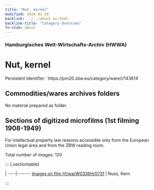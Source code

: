 ```yaml
---
title: "Nut, kernel"
modified: 2024-01-19
backlink: ../../about.en.html
backlink-title: "Category Overview"
fn-stub: about
---
```


### Hamburgisches Welt-Wirtschafts-Archiv (HWWA)

# Nut, kernel

<div class="hint">Persistent Identifier: `https://pm20.zbw.eu/category/ware/i/143614`</div>







## Commodities/wares archives folders





No material prepared as folder.



<a id="filmsections" />

## Sections of digitized microfilms (1st filming 1908-1949)

<p>For intellectual property law reasons accessible only from the European Union legal area and from the ZBW reading room.</p>



<p>Total number of images: 120</p>




::: {.sectiontable}

 | 
----|-------
<a class="btn" href="https://pm20.zbw.eu/film/h1/wa/W0336H/0731" rel="nofollow">Images on film h1/wa/W0336H/0731</a> | Nuss, Kern


:::
















